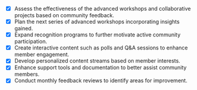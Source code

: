 - [x] Assess the effectiveness of the advanced workshops and collaborative projects based on community feedback.
- [x] Plan the next series of advanced workshops incorporating insights gained.
- [x] Expand recognition programs to further motivate active community participation.
- [x] Create interactive content such as polls and Q&A sessions to enhance member engagement.
- [x] Develop personalized content streams based on member interests.
- [x] Enhance support tools and documentation to better assist community members.
- [x] Conduct monthly feedback reviews to identify areas for improvement.